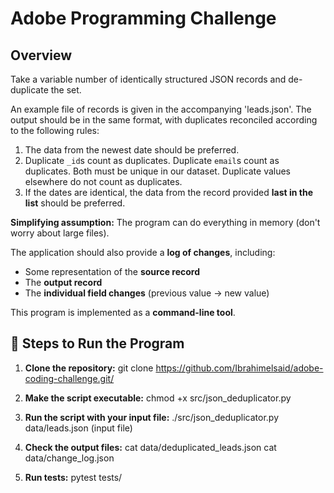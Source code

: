 # Adobe Programming Challenge

## Overview
Take a variable number of identically structured JSON records and de-duplicate the set.

An example file of records is given in the accompanying 'leads.json'. The output should be in the same format, with duplicates reconciled according to the following rules:

1. The data from the newest date should be preferred.
2. Duplicate `_id`s count as duplicates. Duplicate `email`s count as duplicates. Both must be unique in our dataset. Duplicate values elsewhere do not count as duplicates.
3. If the dates are identical, the data from the record provided **last in the list** should be preferred.

**Simplifying assumption:** The program can do everything in memory (don't worry about large files).

The application should also provide a **log of changes**, including:
- Some representation of the **source record**
- The **output record**
- The **individual field changes** (previous value → new value)

This program is implemented as a **command-line tool**.

## 🚀 Steps to Run the Program

1. **Clone the repository:**
   git clone https://github.com/Ibrahimelsaid/adobe-coding-challenge.git/

2. **Make the script executable:**
    chmod +x src/json_deduplicator.py

3. **Run the script with your input file:**
    ./src/json_deduplicator.py data/leads.json (input file)

4. **Check the output files:**
    cat data/deduplicated_leads.json
    cat data/change_log.json

5. **Run tests:**
    pytest tests/

